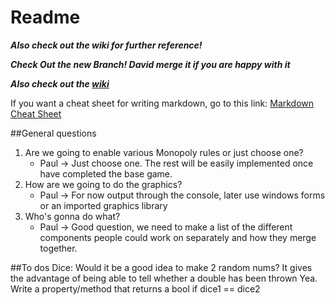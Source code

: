 # Readme

***Also check out the wiki for further reference!***  
  
***Check Out the new Branch! David merge it if you are happy with it***  

***Also check out the [wiki](https://bitbucket.org/globaleliteinc/monopolyrepos/wiki/Home)***
  
If you want a cheat sheet for writing markdown, go to this link: [Markdown Cheat Sheet](https://www.rstudio.com/wp-content/uploads/2015/02/rmarkdown-cheatsheet.pdf)

##General questions

1. Are we going to enable various Monopoly rules or just choose one?
    * Paul -> Just choose one. The rest will be easily implemented once have completed the base game.
2. How are we going to do the graphics?
    * Paul -> For now output through the console, later use windows forms or an imported graphics library
3. Who's gonna do what?
    * Paul -> Good question, we need to make a list of the different components people could work on separately and how they merge together.

##To dos
Dice: Would it be a good idea to make 2 random nums? It gives the advantage of being able to tell whether a double has been thrown
Yea. Write a property/method that returns a bool if dice1 == dice2